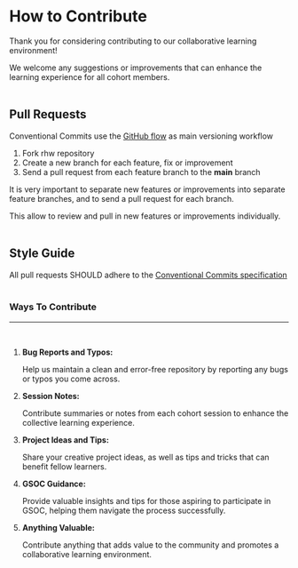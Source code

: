 # How to Contribute

Thank you for considering contributing to our collaborative learning environment!

We welcome any suggestions or improvements that can enhance the learning experience for all cohort members.
</br></br>

## Pull Requests

Conventional Commits use the [GitHub flow](https://guides.github.com/introduction/flow/) as main versioning workflow

1. Fork rhw repository
2. Create a new branch for each feature, fix or improvement
3. Send a pull request from each feature branch to the **main** branch

It is very important to separate new features or improvements into separate feature branches, and to send a pull request for each branch.

This allow to review and pull in new features or improvements individually.
</br></br>

## Style Guide

All pull requests SHOULD adhere to the [Conventional Commits specification](https://conventionalcommits.org/)
</br></br>

### Ways To Contribute

<hr></br>

1. **Bug Reports and Typos:**

   Help us maintain a clean and error-free repository by reporting any bugs or typos you come across.

2. **Session Notes:**

   Contribute summaries or notes from each cohort session to enhance the collective learning experience.

3. **Project Ideas and Tips:**

   Share your creative project ideas, as well as tips and tricks that can benefit fellow learners.

4. **GSOC Guidance:**

   Provide valuable insights and tips for those aspiring to participate in GSOC, helping them navigate the process successfully.

5. **Anything Valuable:**

   Contribute anything that adds value to the community and promotes a collaborative learning environment.
